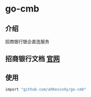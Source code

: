 # go-cmb


## 介绍

招商银行银企直连服务

## 招商银行文档 [官网](https://openbiz.cmbchina.com/developer/UI/business/Index.aspx)


## 使用

```bash
import "github.com/ahKevinXy/go-cmb"
```